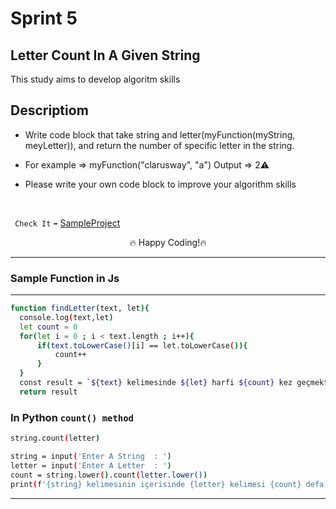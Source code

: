 # Sprint 5



  ## Letter Count In A Given String
  This study aims to develop algoritm skills


  ## Descriptiom
  - Write code block that take string and letter(myFunction(myString, meyLetter)), and return the number of specific letter in the string.
  
  - For example => myFunction("clarusway", "a") Output => 2⚠  
  - Please write your own code block to improve your algorithm skills 
  <br> 

   ``` Check It```   ```➡```  [SampleProject]('https://code-code-team.github.io/SPRINT5--LETTER-IN-STRING/')
  
  <center>🔥 Happy Coding!🔥 </center>

  ---
  ### Sample Function in Js
  ---
  
  ```bash
  function findLetter(text, let){
    console.log(text,let)
    let count = 0
    for(let i = 0 ; i < text.length ; i++){
        if(text.toLowerCase()[i] == let.toLowerCase()){
            count++
        } 
    }
    const result = `${text} kelimesinde ${let} harfi ${count} kez geçmektedir.`
    return result

  ```

  ### In Python ```count() method ```

  ```bash
  string.count(letter)
   ```
  ```bash
  string = input('Enter A String  : ')
letter = input('Enter A Letter  : ')
count = string.lower().count(letter.lower())
print(f'{string} kelimesinin içerisinde {letter} kelimesi {count} defa geçmektedir')

  ```
  
  ---

